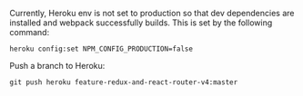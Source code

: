 
Currently, Heroku env is not set to production so that dev dependencies are installed and webpack successfully builds. This is set by the following command:

```
heroku config:set NPM_CONFIG_PRODUCTION=false
```

Push a branch to Heroku:

```
git push heroku feature-redux-and-react-router-v4:master
```
